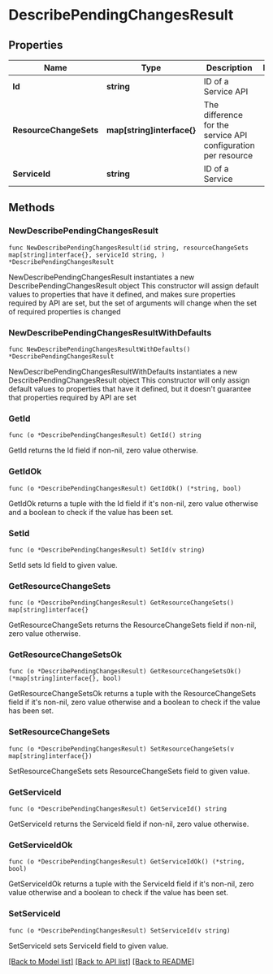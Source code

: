 # DescribePendingChangesResult

## Properties

Name | Type | Description | Notes
------------ | ------------- | ------------- | -------------
**Id** | **string** | ID of a Service API | 
**ResourceChangeSets** | **map[string]interface{}** | The difference for the service API configuration per resource | 
**ServiceId** | **string** | ID of a Service | 

## Methods

### NewDescribePendingChangesResult

`func NewDescribePendingChangesResult(id string, resourceChangeSets map[string]interface{}, serviceId string, ) *DescribePendingChangesResult`

NewDescribePendingChangesResult instantiates a new DescribePendingChangesResult object
This constructor will assign default values to properties that have it defined,
and makes sure properties required by API are set, but the set of arguments
will change when the set of required properties is changed

### NewDescribePendingChangesResultWithDefaults

`func NewDescribePendingChangesResultWithDefaults() *DescribePendingChangesResult`

NewDescribePendingChangesResultWithDefaults instantiates a new DescribePendingChangesResult object
This constructor will only assign default values to properties that have it defined,
but it doesn't guarantee that properties required by API are set

### GetId

`func (o *DescribePendingChangesResult) GetId() string`

GetId returns the Id field if non-nil, zero value otherwise.

### GetIdOk

`func (o *DescribePendingChangesResult) GetIdOk() (*string, bool)`

GetIdOk returns a tuple with the Id field if it's non-nil, zero value otherwise
and a boolean to check if the value has been set.

### SetId

`func (o *DescribePendingChangesResult) SetId(v string)`

SetId sets Id field to given value.


### GetResourceChangeSets

`func (o *DescribePendingChangesResult) GetResourceChangeSets() map[string]interface{}`

GetResourceChangeSets returns the ResourceChangeSets field if non-nil, zero value otherwise.

### GetResourceChangeSetsOk

`func (o *DescribePendingChangesResult) GetResourceChangeSetsOk() (*map[string]interface{}, bool)`

GetResourceChangeSetsOk returns a tuple with the ResourceChangeSets field if it's non-nil, zero value otherwise
and a boolean to check if the value has been set.

### SetResourceChangeSets

`func (o *DescribePendingChangesResult) SetResourceChangeSets(v map[string]interface{})`

SetResourceChangeSets sets ResourceChangeSets field to given value.


### GetServiceId

`func (o *DescribePendingChangesResult) GetServiceId() string`

GetServiceId returns the ServiceId field if non-nil, zero value otherwise.

### GetServiceIdOk

`func (o *DescribePendingChangesResult) GetServiceIdOk() (*string, bool)`

GetServiceIdOk returns a tuple with the ServiceId field if it's non-nil, zero value otherwise
and a boolean to check if the value has been set.

### SetServiceId

`func (o *DescribePendingChangesResult) SetServiceId(v string)`

SetServiceId sets ServiceId field to given value.



[[Back to Model list]](../README.md#documentation-for-models) [[Back to API list]](../README.md#documentation-for-api-endpoints) [[Back to README]](../README.md)


